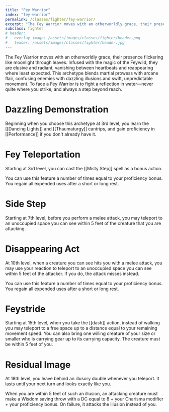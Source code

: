 ```yaml
---
title: "Fey Warrior"
index: "fey-warrior"
permalink: /classes/fighter/fey-warrior/
excerpt: "The Fey Warrior moves with an otherworldly grace, their presence flickering like moonlight through leaves."
subclass: fighter
# header:
#   overlay_image: /assets/images/classes/fighter/header.png
#   teaser: /assets/images/classes/fighter/header.jpg
---
```

The Fey Warrior moves with an otherworldly grace, their presence flickering like moonlight through leaves. Infused with the magic of the Feywild, they are elusive and radiant, vanishing between heartbeats and reappearing where least expected. This archetype blends martial prowess with arcane flair, confusing enemies with dazzling illusions and swift, unpredictable movement. To face a Fey Warrior is to fight a reflection in water—never quite where you strike, and always a step beyond reach.


# Dazzling Demonstration 
Beginning when you choose this archetype at 3rd level, you learn the [[Dancing Lights]] and [[Thaumaturgy]] cantrips, and gain proficiency in [[Performance]] if you don't already have it.

# Fey Teleportation
Starting at 3rd level, you can cast the [[Misty Step]] spell as a bonus action.

You can use this feature a number of times equal to your proficiency bonus. You regain all expended uses after a short or long rest.

# Side Step
Starting at 7th level, before you perform a melee attack, you may teleport to an unoccupied space you can see within 5 feet of the creature that you are attacking.

# Disappearing Act
At 10th level, when a creature you can see hits you with a melee attack, you may use your reaction to teleport to an unoccupied space you can see within 5 feet of the attacker. If you do, the attack misses instead.

You can use this feature a number of times equal to your proficiency bonus. You regain all expended uses after a short or long rest.

# Feystride
Starting at 15th level, when you take the [[dash]] action, instead of walking you may teleport to a free space up to a distance equal to your remaining movement speed. You can also bring one willing creature of your size or smaller who is carrying gear up to its carrying capacity. The creature must be within 5 feet of you.

# Residual Image
At 18th level, you leave behind an illusory double whenever you teleport. It lasts until your next turn and looks exactly like you.

When you are within 5 feet of such an illusion, an attacking creature must make a Wisdom saving throw with a DC equal to 8 + your Charisma modifier + your proficiency bonus. On failure, it attacks the illusion instead of you.